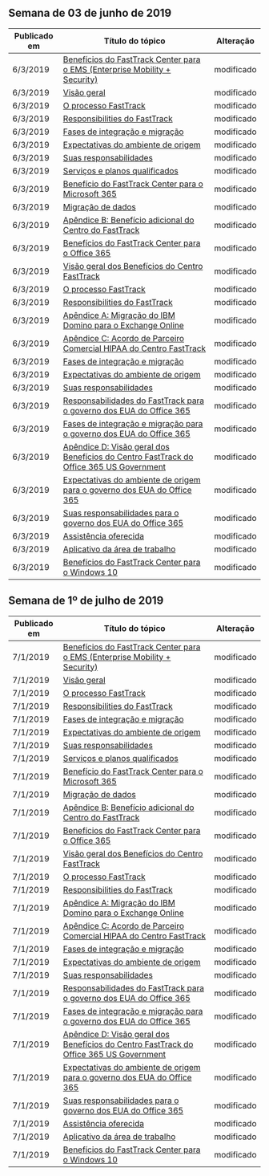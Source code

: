<!-- This file is generated automatically each week. Changes made to this file will be overwritten.-->




## <a name="week-of-june-03-2019"></a>Semana de 03 de junho de 2019


| Publicado em |Título do tópico | Alteração |
|------|------------|--------|
| 6/3/2019 | [Benefícios do FastTrack Center para o EMS (Enterprise Mobility + Security)](/FastTrack/ems-fasttrack-benefit-for-ems) | modificado |
| 6/3/2019 | [Visão geral](/FastTrack/ems-fasttrack-benefit-overview) | modificado |
| 6/3/2019 | [O processo FastTrack](/FastTrack/ems-fasttrack-process) | modificado |
| 6/3/2019 | [Responsibilities do FastTrack](/FastTrack/ems-fasttrack-responsibilities) | modificado |
| 6/3/2019 | [Fases de integração e migração](/FastTrack/ems-onboarding-phases) | modificado |
| 6/3/2019 | [Expectativas do ambiente de origem](/FastTrack/ems-source-environment-expectations) | modificado |
| 6/3/2019 | [Suas responsabilidades](/FastTrack/ems-your-responsibilities) | modificado |
| 6/3/2019 | [Serviços e planos qualificados](/FastTrack/m365-eligible-services-and-plans) | modificado |
| 6/3/2019 | [Benefício do FastTrack Center para o Microsoft 365](/FastTrack/m365-fasttrack-benefit-overview) | modificado |
| 6/3/2019 | [Migração de dados](/FastTrack/o365-data-migration) | modificado |
| 6/3/2019 | [Apêndice B: Benefício adicional do Centro do FastTrack](/FastTrack/o365-fasttrack-additional-benefits) | modificado |
| 6/3/2019 | [Benefícios do FastTrack Center para o Office 365](/FastTrack/o365-fasttrack-benefit-for-office-365) | modificado |
| 6/3/2019 | [Visão geral dos Benefícios do Centro FastTrack](/FastTrack/o365-fasttrack-benefit-overview) | modificado |
| 6/3/2019 | [O processo FastTrack](/FastTrack/o365-fasttrack-process) | modificado |
| 6/3/2019 | [Responsibilities do FastTrack](/FastTrack/o365-fasttrack-responsibilities) | modificado |
| 6/3/2019 | [Apêndice A: Migração do IBM Domino para o Exchange Online](/FastTrack/o365-from-ibm-domino-to-exchange-online) | modificado |
| 6/3/2019 | [Apêndice C: Acordo de Parceiro Comercial HIPAA do Centro FastTrack](/FastTrack/o365-hipaa-business-associate-agreement) | modificado |
| 6/3/2019 | [Fases de integração e migração](/FastTrack/o365-onboarding-and-migration) | modificado |
| 6/3/2019 | [Expectativas do ambiente de origem](/FastTrack/o365-source-environment-expectations) | modificado |
| 6/3/2019 | [Suas responsabilidades](/FastTrack/o365-your-responsibilities) | modificado |
| 6/3/2019 | [Responsabilidades do FastTrack para o governo dos EUA do Office 365](/FastTrack/us-gov-appendix-fasttrack-responsibilities) | modificado |
| 6/3/2019 | [Fases de integração e migração para o governo dos EUA do Office 365](/FastTrack/us-gov-appendix-onboarding-and-migration) | modificado |
| 6/3/2019 | [Apêndice D: Visão geral dos Benefícios do Centro FastTrack do Office 365 US Government](/FastTrack/us-gov-appendix-overview) | modificado |
| 6/3/2019 | [Expectativas do ambiente de origem para o governo dos EUA do Office 365](/FastTrack/us-gov-appendix-source-environment-expectations) | modificado |
| 6/3/2019 | [Suas responsabilidades para o governo dos EUA do Office 365](/FastTrack/us-gov-appendix-your-responsibilities) | modificado |
| 6/3/2019 | [Assistência oferecida](/FastTrack/win-10-daa-assistance-offered) | modificado |
| 6/3/2019 | [Aplicativo da área de trabalho](/FastTrack/win-10-desktop-app-assure) | modificado |
| 6/3/2019 | [Benefícios do FastTrack Center para o Windows 10](/FastTrack/win-10-fasttrack-benefit-for-windows-10) | modificado |


## <a name="week-of-july-01-2019"></a>Semana de 1º de julho de 2019


| Publicado em |Título do tópico | Alteração |
|------|------------|--------|
| 7/1/2019 | [Benefícios do FastTrack Center para o EMS (Enterprise Mobility + Security)](/FastTrack/ems-fasttrack-benefit-for-ems) | modificado |
| 7/1/2019 | [Visão geral](/FastTrack/ems-fasttrack-benefit-overview) | modificado |
| 7/1/2019 | [O processo FastTrack](/FastTrack/ems-fasttrack-process) | modificado |
| 7/1/2019 | [Responsibilities do FastTrack](/FastTrack/ems-fasttrack-responsibilities) | modificado |
| 7/1/2019 | [Fases de integração e migração](/FastTrack/ems-onboarding-phases) | modificado |
| 7/1/2019 | [Expectativas do ambiente de origem](/FastTrack/ems-source-environment-expectations) | modificado |
| 7/1/2019 | [Suas responsabilidades](/FastTrack/ems-your-responsibilities) | modificado |
| 7/1/2019 | [Serviços e planos qualificados](/FastTrack/m365-eligible-services-and-plans) | modificado |
| 7/1/2019 | [Benefício do FastTrack Center para o Microsoft 365](/FastTrack/m365-fasttrack-benefit-overview) | modificado |
| 7/1/2019 | [Migração de dados](/FastTrack/o365-data-migration) | modificado |
| 7/1/2019 | [Apêndice B: Benefício adicional do Centro do FastTrack](/FastTrack/o365-fasttrack-additional-benefits) | modificado |
| 7/1/2019 | [Benefícios do FastTrack Center para o Office 365](/FastTrack/o365-fasttrack-benefit-for-office-365) | modificado |
| 7/1/2019 | [Visão geral dos Benefícios do Centro FastTrack](/FastTrack/o365-fasttrack-benefit-overview) | modificado |
| 7/1/2019 | [O processo FastTrack](/FastTrack/o365-fasttrack-process) | modificado |
| 7/1/2019 | [Responsibilities do FastTrack](/FastTrack/o365-fasttrack-responsibilities) | modificado |
| 7/1/2019 | [Apêndice A: Migração do IBM Domino para o Exchange Online](/FastTrack/o365-from-ibm-domino-to-exchange-online) | modificado |
| 7/1/2019 | [Apêndice C: Acordo de Parceiro Comercial HIPAA do Centro FastTrack](/FastTrack/o365-hipaa-business-associate-agreement) | modificado |
| 7/1/2019 | [Fases de integração e migração](/FastTrack/o365-onboarding-and-migration) | modificado |
| 7/1/2019 | [Expectativas do ambiente de origem](/FastTrack/o365-source-environment-expectations) | modificado |
| 7/1/2019 | [Suas responsabilidades](/FastTrack/o365-your-responsibilities) | modificado |
| 7/1/2019 | [Responsabilidades do FastTrack para o governo dos EUA do Office 365](/FastTrack/us-gov-appendix-fasttrack-responsibilities) | modificado |
| 7/1/2019 | [Fases de integração e migração para o governo dos EUA do Office 365](/FastTrack/us-gov-appendix-onboarding-and-migration) | modificado |
| 7/1/2019 | [Apêndice D: Visão geral dos Benefícios do Centro FastTrack do Office 365 US Government](/FastTrack/us-gov-appendix-overview) | modificado |
| 7/1/2019 | [Expectativas do ambiente de origem para o governo dos EUA do Office 365](/FastTrack/us-gov-appendix-source-environment-expectations) | modificado |
| 7/1/2019 | [Suas responsabilidades para o governo dos EUA do Office 365](/FastTrack/us-gov-appendix-your-responsibilities) | modificado |
| 7/1/2019 | [Assistência oferecida](/FastTrack/win-10-daa-assistance-offered) | modificado |
| 7/1/2019 | [Aplicativo da área de trabalho](/FastTrack/win-10-desktop-app-assure) | modificado |
| 7/1/2019 | [Benefícios do FastTrack Center para o Windows 10](/FastTrack/win-10-fasttrack-benefit-for-windows-10) | modificado |

